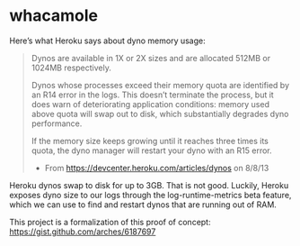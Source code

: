 whacamole
=========

Here’s what Heroku says about dyno memory usage:

> Dynos are available in 1X or 2X sizes and are allocated 512MB or 1024MB respectively.
>
> Dynos whose processes exceed their memory quota are identified by an R14 error in the logs. This doesn’t terminate the process, but it does warn of deteriorating application conditions: memory used above quota will swap out to disk, which substantially degrades dyno performance.
>
> If the memory size keeps growing until it reaches three times its quota, the dyno manager will restart your dyno with an R15 error.
>
> - From https://devcenter.heroku.com/articles/dynos on 8/8/13

Heroku dynos swap to disk for up to 3GB. That is not good. Luckily, Heroku exposes dyno
size to our logs through the log-runtime-metrics beta feature, which we can use to
find and restart dynos that are running out of RAM.

This project is a formalization of this proof of concept: https://gist.github.com/arches/6187697
